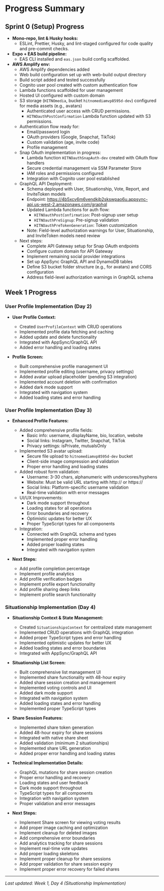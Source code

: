 # Progress Summary

## Sprint 0 (Setup) Progress

- **Mono-repo, lint & Husky hooks:**
  - ESLint, Prettier, Husky, and lint-staged configured for code quality and pre-commit checks.
- **Expo + EAS build pipeline:**
  - EAS CLI installed and `eas.json` build config scaffolded.
- **AWS Amplify env:**
  - AWS Amplify dependencies added
  - Web build configuration set up with web-build output directory
  - Build script added and tested successfully
  - Cognito user pool created with custom authentication flow
  - Lambda functions scaffolded for user management
  - Hosted UI configured with custom domain
  - S3 storage (`HITNOmedia`, bucket `hitnomediamvp8595d-dev`) configured for media assets (e.g., avatars)
    - Authenticated user access with CRUD permissions.
    - `HITNOauthPostConfirmation` Lambda function updated with S3 permissions.
  - Authentication flow ready for:
    - Email/password login
    - OAuth providers (Google, Snapchat, TikTok)
    - Custom validation (age, invite code)
    - Profile management
  - Snap OAuth implementation in progress:
    - Lambda function `HITNOauthSnapAuth-dev` created with OAuth flow handlers
    - Secure credential management via SSM Parameter Store
    - IAM roles and permissions configured
    - Integration with Cognito user pool established
  - GraphQL API Deployment:
    - Schema deployed with User, Situationship, Vote, Report, and InviteToken models
    - Endpoint: https://4b5xcv6m6vendkjb2skswpao6u.appsync-api.us-west-2.amazonaws.com/graphql
    - Updated Lambda functions for auth flow:
      - `HITNOauthPostConfirmation`: Post-signup user setup
      - `HITNOauthPreSignup`: Pre-signup validation
      - `HITNOauthPreTokenGeneration`: Token customization
    - Note: Field-level authorization warnings for User, Situationship, and InviteToken models need review
  - Next steps:
    - Complete API Gateway setup for Snap OAuth endpoints
    - Configure custom domain for API Gateway
    - Implement remaining social provider integrations
    - Set up AppSync GraphQL API and DynamoDB tables
    - Define S3 bucket folder structure (e.g., for avatars) and CORS configuration
    - Address field-level authorization warnings in GraphQL schema

## Week 1 Progress

### User Profile Implementation (Day 2)
- **User Profile Context:**
  - Created `UserProfileContext` with CRUD operations
  - Implemented profile data fetching and caching
  - Added update and delete functionality
  - Integrated with AppSync/GraphQL API
  - Added error handling and loading states

- **Profile Screen:**
  - Built comprehensive profile management UI
  - Implemented profile editing (username, privacy settings)
  - Added avatar upload placeholder (pending S3 integration)
  - Implemented account deletion with confirmation
  - Added dark mode support
  - Integrated with navigation system
  - Added loading states and error handling

### User Profile Implementation (Day 3)
- **Enhanced Profile Features:**
  - Added comprehensive profile fields:
    - Basic info: username, displayName, bio, location, website
    - Social links: Instagram, Twitter, Snapchat, TikTok
    - Privacy settings: isPrivate, mutualsOnly
  - Implemented S3 avatar upload:
    - Secure file upload to `hitnomediamvp8595d-dev` bucket
    - Client-side image compression and validation
    - Proper error handling and loading states
  - Added robust form validation:
    - Username: 3-30 chars, alphanumeric with underscores/hyphens
    - Website: Must be valid URL starting with http:// or https://
    - Social links: Platform-specific username validation
    - Real-time validation with error messages
  - UI/UX Improvements:
    - Dark mode support throughout
    - Loading states for all operations
    - Error boundaries and recovery
    - Optimistic updates for better UX
    - Proper TypeScript types for all components
  - Integration:
    - Connected with GraphQL schema and types
    - Implemented proper error handling
    - Added proper loading states
    - Integrated with navigation system

- **Next Steps:**
  - Add profile completion percentage
  - Implement profile analytics
  - Add profile verification badges
  - Implement profile export functionality
  - Add profile sharing deep links
  - Implement profile search functionality

### Situationship Implementation (Day 4)

- **Situationship Context & State Management:**
  - Created `SituationshipsContext` for centralized state management
  - Implemented CRUD operations with GraphQL integration
  - Added proper TypeScript types and error handling
  - Implemented optimistic updates for better UX
  - Added loading states and error boundaries
  - Integrated with AppSync/GraphQL API

- **Situationship List Screen:**
  - Built comprehensive list management UI
  - Implemented share functionality with 48-hour expiry
  - Added share session creation and management
  - Implemented voting controls and UI
  - Added dark mode support
  - Integrated with navigation system
  - Added loading states and error handling
  - Implemented proper TypeScript types

- **Share Session Features:**
  - Implemented share token generation
  - Added 48-hour expiry for share sessions
  - Integrated with native share sheet
  - Added validation (minimum 2 situationships)
  - Implemented share URL generation
  - Added proper error handling and loading states

- **Technical Implementation Details:**
  - GraphQL mutations for share session creation
  - Proper error handling and recovery
  - Loading states and user feedback
  - Dark mode support throughout
  - TypeScript types for all components
  - Integration with navigation system
  - Proper validation and error messages

- **Next Steps:**
  - Implement Share screen for viewing voting results
  - Add proper image caching and optimization
  - Implement cleanup for deleted images
  - Add comprehensive error boundaries
  - Add analytics tracking for share sessions
  - Implement real-time vote updates
  - Add proper loading skeletons
  - Implement proper cleanup for share sessions
  - Add proper validation for share session expiry
  - Implement proper error recovery for failed shares

---

*Last updated: Week 1, Day 4 (Situationship Implementation)* 